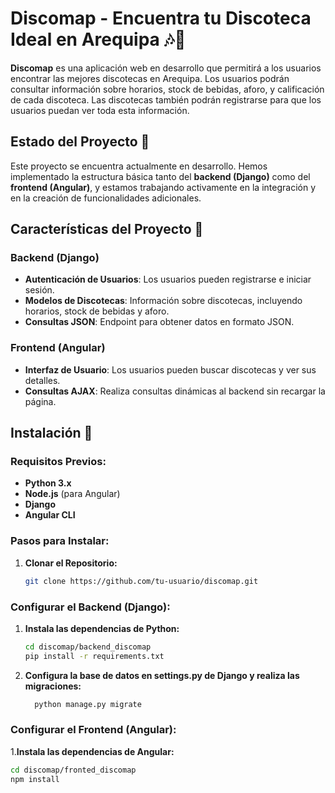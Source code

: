 # Discomap - Encuentra tu Discoteca Ideal en Arequipa 🎶🕺

**Discomap** es una aplicación web en desarrollo que permitirá a los usuarios encontrar las mejores discotecas en Arequipa. Los usuarios podrán consultar información sobre horarios, stock de bebidas, aforo, y calificación de cada discoteca. Las discotecas también podrán registrarse para que los usuarios puedan ver toda esta información.

## Estado del Proyecto 🚧
Este proyecto se encuentra actualmente en desarrollo. Hemos implementado la estructura básica tanto del **backend (Django)** como del **frontend (Angular)**, y estamos trabajando activamente en la integración y en la creación de funcionalidades adicionales.

## Características del Proyecto 🌟

### Backend (Django)
- **Autenticación de Usuarios**: Los usuarios pueden registrarse e iniciar sesión.
- **Modelos de Discotecas**: Información sobre discotecas, incluyendo horarios, stock de bebidas y aforo.
- **Consultas JSON**: Endpoint para obtener datos en formato JSON.

### Frontend (Angular)
- **Interfaz de Usuario**: Los usuarios pueden buscar discotecas y ver sus detalles.
- **Consultas AJAX**: Realiza consultas dinámicas al backend sin recargar la página.

## Instalación 🚀

### Requisitos Previos:
- **Python 3.x**
- **Node.js** (para Angular)
- **Django**
- **Angular CLI**

### Pasos para Instalar:

1. **Clonar el Repositorio:**

   ```bash
   git clone https://github.com/tu-usuario/discomap.git

### Configurar el Backend (Django):

1. **Instala las dependencias de Python:**

   ```bash
   cd discomap/backend_discomap
   pip install -r requirements.txt
   
2. **Configura la base de datos en settings.py de Django y realiza las migraciones:**

   ```bash
     python manage.py migrate

### Configurar el Frontend (Angular):
1.**Instala las dependencias de Angular:**
   ```bash
cd discomap/fronted_discomap
npm install

